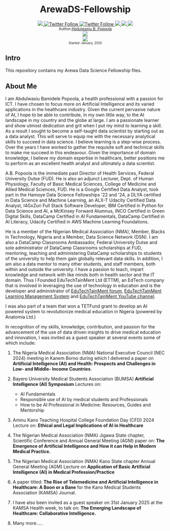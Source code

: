<div align="center">
    <!--Header Title text-->
    <h1> ArewaDS-Fellowship </h1>
    <!--LinkedIn-->
    <a class="header-badge" target="_blank" href="https://www.linkedin.com/in/abdulwasiu/">
        <img src="https://img.shields.io/badge/Linkedin-%230077B5.svg?logo=linkedin&logoColor=white">
    </a>
    <!--Twitter ETTM-->
    <a class="header-badge" target="_blank" href="https://twitter.com/edutech_tm">
        <img alt="Twitter Follow" src="https://img.shields.io/twitter/follow/edutech_tm?style=social">
    </a>
    <!--Twitter Waga43-->
    <a class="header-badge" target="_blank" href="https://twitter.com/waga43">
        <img alt="Twitter Follow" src="https://img.shields.io/twitter/follow/waga43?style=social">
    </a>
    <!--Github-->
    <a class="header-badge" target="_blank" href="https://github.com/Waga43">
        <img src="https://img.shields.io/badge/GitHub-%23121011.svg?logo=github&logoColor=white">
    </a>
    <!--Gmail-->
    <a class="header-badge" target="_blank" href="https://gmail.com">
        <img src="https://img.shields.io/badge/Gmail-D14836?logo=gmail&logoColor=white">
    </a>
    <!--YouTube ETTM-->
    <a class="header-badge" target="_blank" href="https://www.youtube.com/@edutechtainmentguides">
        <img src="https://img.shields.io/badge/YouTube-%23FF0000.svg?logo=YouTube&logoColor=white">
    </a>
    <br>
    <!--Author-->
    <sub>
        Author:<a href="https://www.linkedin.com/in/abdulwasiu/" target="_blank">Abdulwasiu B. Popoola</a>			<br>
        <a class="header_badge" target="_blank" href="https:edutechtainment.net">
            <img src="https://img.shields.io/badge/Creator-EduTechTainMent-COLOR.svg?logo=LOGO">
        </a>
        <br>
        <!--ETTM Motto-->
        <img src='https://img.shields.io/badge/"Over%20Every%20Possessor%20of%20Knowledge%20There%20is%20Some%20(One)%20Else%20(More)%20Knowledgeable"-8A2BE2' target="_blank">
        <br>
        <!--Edition-->
        <small>Started: January, 2025</small>
    </sub>
</div>

## Intro

This repository contains my Arewa Data Science Fellowship files. 

## About Me

I am Abdulwasiu Bamidele Popoola, a health professional with a passion for ICT. I have chosen to focus more on Artificial Intelligence and its varied applications in the healthcare industry. Given the current pervasive nature of AI, I hope to be able to contribute, in my own little way, to the AI landscape in my country and the globe at large. I am a passionate learner and show utmost dedication and grit when I put my mind to learning a skill. As a result I sought to become a self-taught data scientist by starting out as a data analyst. This will serve to equip me with the necessary analytical skills to succeed in data science. I believe learning is a step-wise process. Over the years I have worked to gather the requisite soft and technical skills to make me succeed in this endeavour. Given the importance of domain knowledge, I believe my domain expertise in healthcare, better positions me to perform as an excellent health analyst and ultimately a data scientist. 

A.B. Popoola is the immediate past Director of Health Services, Federal University Dutse (FUD). He is also an adjunct Lecturer, Dept. of Human Physiology, Faculty of Basic Medical Sciences, College of Medicine and Allied Medical Sciences, FUD. He is a Google Certified Data Analyst, took part in the Hamoye Data Science Fellowships ‘22 and '24, a DLYA certified in Data Science and Machine Learning, an ALX-T Udacity Certified Data Analyst, I4GxZuri Full Stack Software Developer, IBM Certified in Python for Data Science and AI, a McKinsey Forward Alumnus, INCO Certified in Green Digital Skills, DataCamp Certified in AI Fundamentals, DataCamp Certified in AI Literacy, Udacity Certified in AWS Machine Learning Foundations. 

He is a member of the Nigerian Medical Association (NMA), Member, Blacks in Technology, Nigeria and a Member, Data Science Network (DSN). I am also a DataCamp Classrooms Ambassador, Federal University Dutse and sole administrator of DataCamp Classrooms scholarships at FUD, mentoring, teaching and administering DataCamp scholarships to students of the university to help them gain globally relevant data skills. In addition, I am also a data mentor to many other students, and staff members, both within and outside the university. I have a passion to teach, impart knowledge and network with like minds both in health sector and the IT domain. Thus I Founded EduTechTainMent Ltd (ETTM), an EdTech company that is involved in leveraging the use of technology in education and is the developer and administrator of [EduTechTainMent forum](https://edutechtainment.net), [EduTechTainMent Learning Management System](https://lms.edutechtainment.net) and [EduTechTainMent YouTube channel](https://www.youtube.com/@edutechtainmentguides).

I was also part of a team that won a TETFund grant to develop an AI powered system to revolutionize medical education in Nigeria (powered by Anatomia Ltd.)

In recognition of my skills, knowledge, contribution, and passion for the advancement of the use of data driven insights to drive medical education and innovation, I was invited as a guest speaker at several events some of which include:

1. The Nigeria Medical Association (NMA) National Executive Council (NEC 2024) meeting in Kanem Borno during which I delivered a paper on **Artificial Intelligence (AI) and Health: Prospects and Challenges in Low- and Middle- Income Countries**. 
2. Bayero University Medical Students Association (BUMSA) **Artificial Intelligence (AI) Symposium** Lectures on:
   - AI Fundamentals
   - Responsible use of AI by medical students and Professionals
   - How to be AI Professional in Medicine: Resources, Guides and Mentorship

3. Aminu Kano Teaching Hospital College Foundation Day (CFD) 2024 Lecture on: **Ethical and Legal Implications of AI in Healthcare**

4. The Nigerian Medical Association (NMA) Jigawa State chapter, Scientific Conference and Annual General Meeting (AGM) paper on: **The Emergence of Artificial Intelligence and How it can Help in Modern Medical Practice.**
5. The Nigerian Medical Association (NMA) Kano State chapter Annual General Meeting (AGM) Lecture on **Application of Basic Artificial Intelligence (AI) in Medical Profession/Practice**
6. A paper titled: **The Rise of Telemedicine and Artificial Intelligence in Healthcare: A Boon or a Bane** for the Kano Medical Students Association (KAMSA) Journal.
7. I have also been invited as a guest speaker on 31st January 2025 at the KAMSA Health week, to talk on: **The Emerging Landscape of Healthcare: Collaborative Intelligence.**
8. Many more.....
